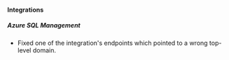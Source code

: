 
#### Integrations

##### Azure SQL Management

- Fixed one of the integration's endpoints which pointed to a wrong top-level domain.
